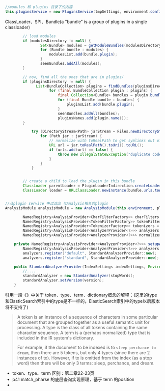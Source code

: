```java
//modules 和 plugins 目录下的内容
this.pluginsService = new PluginsService(tmpSettings, environment.configFile(), environment.modulesFile(), environment.pluginsFile(), classpathPlugins);
```

ClassLoader、SPI、Bundle(a "bundle" is a group of plugins in a single classloader)

```java
        // load modules
        if (modulesDirectory != null) {
                Set<Bundle> modules = getModuleBundles(modulesDirectory);
                for (Bundle bundle : modules) {
                    modulesList.add(bundle.plugin);
                }
                seenBundles.addAll(modules);
        }

        // now, find all the ones that are in plugins/
        if (pluginsDirectory != null) {
              List<BundleCollection> plugins = findBundles(pluginsDirectory, "plugin");
                    for (final BundleCollection plugin : plugins) {
                        final Collection<Bundle> bundles = plugin.bundles();
                        for (final Bundle bundle : bundles) {
                            pluginsList.add(bundle.plugin);
                        }
                        seenBundles.addAll(bundles);
                        pluginsNames.add(plugin.name());
        }
```



```java
            try (DirectoryStream<Path> jarStream = Files.newDirectoryStream(dir, "*.jar")) {
                for (Path jar : jarStream) {
                    // normalize with toRealPath to get symlinks out of our hair
                    URL url = jar.toRealPath().toUri().toURL();
                    if (urls.add(url) == false) {
                        throw new IllegalStateException("duplicate codebase: " + url);
                    }
                }
            }
```







```java

        // create a child to load the plugin in this bundle
        ClassLoader parentLoader = PluginLoaderIndirection.createLoader(getClass().getClassLoader(), extendedLoaders);
        ClassLoader loader = URLClassLoader.newInstance(bundle.urls.toArray(new URL[0]), parentLoader);
```







```java

//从plugin service 中过滤出 与Analysis相关的plugin
AnalysisModule analysisModule = new AnalysisModule(this.environment, pluginsService.filterPlugins(AnalysisPlugin.class));
```







```java
        NamedRegistry<AnalysisProvider<CharFilterFactory>> charFilters = setupCharFilters(plugins);
        NamedRegistry<AnalysisProvider<TokenFilterFactory>> tokenFilters = setupTokenFilters(plugins, hunspellService);
        NamedRegistry<AnalysisProvider<TokenizerFactory>> tokenizers = setupTokenizers(plugins);
        NamedRegistry<AnalysisProvider<AnalyzerProvider<?>>> analyzers = setupAnalyzers(plugins);
        NamedRegistry<AnalysisProvider<AnalyzerProvider<?>>> normalizers = setupNormalizers(plugins);
```



```java
    private NamedRegistry<AnalysisProvider<AnalyzerProvider<?>>> setupAnalyzers(List<AnalysisPlugin> plugins) {
        NamedRegistry<AnalysisProvider<AnalyzerProvider<?>>> analyzers = new NamedRegistry<>("analyzer");
        analyzers.register("default", StandardAnalyzerProvider::new);
        analyzers.register("standard", StandardAnalyzerProvider::new);
```



```java
    public StandardAnalyzerProvider(IndexSettings indexSettings, Environment env, String name, Settings settings) {
     	//....
        standardAnalyzer = new StandardAnalyzer(stopWords);
        standardAnalyzer.setVersion(version);
    }
```



引用一段《》中关于 token、type、term、dictionary概念的解释：(这里的type和ElasticSearch索引中的type是不一样的，ElasticSearch索引中的type以后版本将不支持了)

>A token is an instance of a sequence of characters in some particular document that are grouped together as a useful semantic unit for processing. A type is the class of all tokens containing the same character sequence. A term is a (perhaps normalized) type that is included in the IR system's dictionary.
>
>For example, if the document to be indexed is to `sleep perchance to dream`, then there are 5 tokens, but only 4 types (since there are 2 instances of to). However, if to is omitted from the index (as a stop word) then there will be only 3 terms: sleep, perchance, and dream.





- token、type、term 区别：第二章22-23页
- p41 match_pharse 的底层查询实现原理，基于 term 的position
- ​
